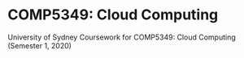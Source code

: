 # COMP5349: Cloud Computing

University of Sydney Coursework for COMP5349: Cloud Computing (Semester 1, 2020)
